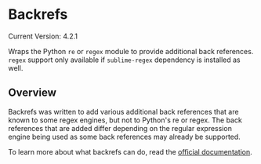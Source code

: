 # Backrefs

Current Version: 4.2.1

Wraps the Python `re` or `regex` module to provide additional back references. `regex` support only available if `sublime-regex` dependency is installed as well.

## Overview

Backrefs was written to add various additional back references that are known to some regex engines, but not to Python's re or regex.  The back references that are added differ depending on the regular expression engine being used as some back references may already be supported.

To learn more about what backrefs can do, read the [official documentation](http://facelessuser.github.io/backrefs/).
